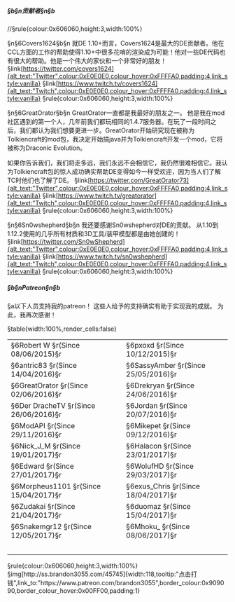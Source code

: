 ##### §b§n贡献者§n§b
//§rule{colour:0x606060,height:3,width:100%}

§n§6Covers1624§b§n
就DE 1.10+而言，Covers1624是最大的DE贡献者。他在CCL方面的工作的帮助使得1.10+中很多花哨的渲染成为可能！他对一些DE代码也有很大的帮助。他是一个伟大的家伙和一个非常好的朋友！
§link[https://twitter.com/covers1624]{alt_text:"Twitter",colour:0xE0E0E0,colour_hover:0xFFFFA0,padding:4,link_style:vanilla} §link[https://www.twitch.tv/covers1624]{alt_text:"Twitch",colour:0xE0E0E0,colour_hover:0xFFFFA0,padding:4,link_style:vanilla}
§rule{colour:0x606060,height:3,width:100%}

§n§6GreatOrator§b§n
GreatOrator一直都是我最好的朋友之一。 他是我在mod社区遇到的第一个人，几年前我们都玩相同的1.4.7服务器。在玩了一段时间之后，我们都认为我们想要更进一步。GreatOrator开始研究现在被称为Tolkiencraft的mod包，我决定开始搞java并为Tolkiencraft开发一个mod，它将被称为Draconic Evolution。

如果你告诉我们，我们将走多远，我们永远不会相信它，我仍然很难相信它。我认为Tolkiencraft包的惊人成功确实帮助DE变得如今一样受欢迎，因为当人们了解TC时他们也了解了DE。
§link[https://twitter.com/GreatOrator73]{alt_text:"Twitter",colour:0xE0E0E0,colour_hover:0xFFFFA0,padding:4,link_style:vanilla} §link[https://www.twitch.tv/greatorator]{alt_text:"Twitch",colour:0xE0E0E0,colour_hover:0xFFFFA0,padding:4,link_style:vanilla}
§rule{colour:0x606060,height:3,width:100%}

§n§6Sn0wshepherd§b§n
我还要感谢Sn0wshepherd对DE的贡献。 从1.10到1.12.2使用的几乎所有材质和3D工具/装甲模型都是由她创建的！
§link[https://twitter.com/Sn0wShepherd]{alt_text:"Twitter",colour:0xE0E0E0,colour_hover:0xFFFFA0,padding:4,link_style:vanilla} §link[https://www.twitch.tv/sn0wshepherd]{alt_text:"Twitch",colour:0xE0E0E0,colour_hover:0xFFFFA0,padding:4,link_style:vanilla}
§rule{colour:0x606060,height:3,width:100%}
 
##### §b§nPatreon§n§b
§a以下人员支持我的patreon！ 这些人给予的支持确实有助于实现我的成就。 为此，我再次感谢！

§table{width:100%,render_cells:false} 
<table column_layout="1*,1*">
<tr>
<td>
§6Robert W
§r(Since 08/06/2015)§r
</td>
<td>
§6pxoxd
§r(Since 10/12/2015)§r
</td>
</tr>
<tr>
<td>
§6antric83
§r(Since 14/04/2016)§r
</td>
<td>
§6SassyAmber
§r(Since 25/05/2016)§r
</td>
</tr>
<tr>
<td>
§6GreatOrator
§r(Since 02/06/2016)§r
</td>
<td>
§6Drekryan
§r(Since 24/06/2016)§r
</td>
</tr>
<tr>
<td>
§6Der DracheTV
§r(Since 26/06/2016)§r
</td>
<td>
§6Jordan
§r(Since 20/07/2016)§r
</td>
</tr>
<tr>
<td>
§6ModAPI
§r(Since 29/11/2016)§r
</td>
<td>
§6Mikepet
§r(Since 09/12/2016)§r
</td>
</tr>
<tr>
<td>
§6Nick_J_M
§r(Since 19/01/2017)§r
</td>
<td>
§6Halacon
§r(Since 23/01/2017)§r
</td>
</tr>
<tr>
<td>
§6Edward
§r(Since 27/01/2017)§r
</td>
<td>
§6WolufHD
§r(Since 29/03/2017)§r
</td>
</tr>
<tr>
<td>
§6Morpheus1101
§r(Since 15/04/2017)§r
</td>
<td>
§6exus_Chris
§r(Since 18/04/2017)§r
</td>
</tr>
<tr>
<td>
§6Zudakai
§r(Since 21/04/2017)§r
</td>
<td>
§6duomaz
§r(Since 15/04/2017)§r
</td>
</tr>
<tr>
<td>
§6Snakemgr12
§r(Since 12/05/2017)§r
</td>
<td>
§6Mhoku_
§r(Since 08/06/2017)§r
</td>
</tr>
<tr>
<td>

</td>
<td>

</td>
</tr>
<tr>
<td>

</td>
<td>

</td>
</tr>
<tr>
<td>

</td>
<td>

</td>
</tr>
<tr>
<td>

</td>
<td>

</td>
</tr>
<tr>
<td>

</td>
<td>

</td>
</tr>
</table>
§rule{colour:0x606060,height:3,width:100%}
§img[http://ss.brandon3055.com/45745]{width:118,tooltip:"点击打钱",link_to:"https://www.patreon.com/brandon3055",border_colour:0x909090,border_colour_hover:0x00FF00,padding:1} 
